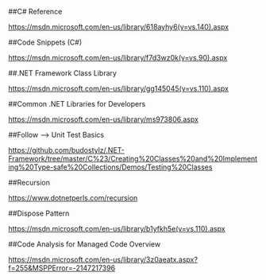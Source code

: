 ##C# Reference

https://msdn.microsoft.com/en-us/library/618ayhy6(v=vs.140).aspx

##Code Snippets (C#)

https://msdn.microsoft.com/en-us/library/f7d3wz0k(v=vs.90).aspx

##.NET Framework Class Library

https://msdn.microsoft.com/en-us/library/gg145045(v=vs.110).aspx

##Common .NET Libraries for Developers

https://msdn.microsoft.com/en-us/library/ms973806.aspx

##Follow --> Unit Test Basics 

https://github.com/budostylz/.NET-Framework/tree/master/C%23/Creating%20Classes%20and%20Implementing%20Type-safe%20Collections/Demos/Testing%20Classes

##Recursion

https://www.dotnetperls.com/recursion

##Dispose Pattern

https://msdn.microsoft.com/en-us/library/b1yfkh5e(v=vs.110).aspx

##Code Analysis for Managed Code Overview

https://msdn.microsoft.com/en-us/library/3z0aeatx.aspx?f=255&MSPPError=-2147217396
